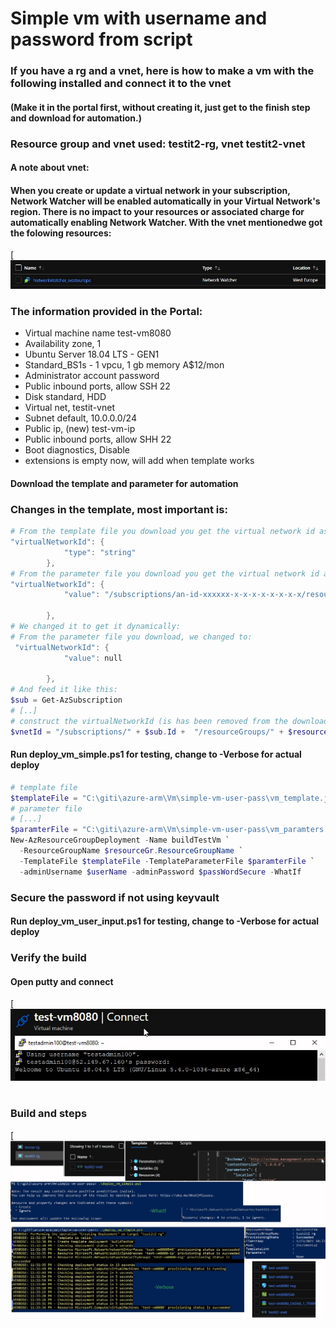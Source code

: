 # Simple vm with username and password from script
### If you have a rg and a vnet, here is how to make a vm with the following installed and connect it to the vnet
#### (Make it in the portal first, without creating it, just get to the finish step and download for automation.)

### Resource group and vnet used: testit2-rg, vnet testit2-vnet

#### A note about vnet:
#### When you create or update a virtual network in your subscription, Network Watcher will be enabled automatically in your Virtual Network's region. There is no impact to your resources or associated charge for automatically enabling Network Watcher. With the vnet mentionedwe got the folowing resources:
[![Screenshot](x_networkwatcher.jpg)

### The information provided in the Portal:

* Virtual machine name test-vm8080
* Availability zone, 1
* Ubuntu Server 18.04 LTS - GEN1
* Standard_BS1s - 1 vpcu, 1 gb memory A$12/mon
* Administrator account password
* Public inbound ports, allow SSH 22
* Disk standard, HDD
* Virtual net, testit-vnet
* Subnet default, 10.0.0.0/24
* Public ip, (new) test-vm-ip
* Public inbound ports, allow SHH 22
* Boot diagnostics, Disable
* extensions is empty now, will add when template works

#### Download the template and parameter for automation
### Changes in the template, most important is:
```ps1
# From the template file you download you get the virtual network id as:
"virtualNetworkId": {
            "type": "string"
        },
# From the parameter file you download you get the virtual network id as:
"virtualNetworkId": {
            "value": "/subscriptions/an-id-xxxxxx-x-x-x-x-x-x-x-x/resourceGroups/testit2-rg/providers/Microsoft.Network/virtualNetworks/testit2-vnet"
            
        },
# We changed it to get it dynamically:
# From the parameter file you download, we changed to:
 "virtualNetworkId": {
            "value": null
            
        },
# And feed it like this:
$sub = Get-AzSubscription
# [..]
# construct the virtualNetworkId (is has been removed from the downloaded paramter file)
$vnetId = "/subscriptions/" + $sub.Id +  "/resourceGroups/" + $resourceGr.ResourceGroupName + "/providers/Microsoft.Network/virtualNetworks/" +$vnet
```

#### Run deploy_vm_simple.ps1 for testing, change to -Verbose for actual deploy
```ps1
# template file
$templateFile = "C:\giti\azure-arm\Vm\simple-vm-user-pass\vm_template.json"
# parameter file
# [...]
$paramterFile = "C:\giti\azure-arm\Vm\simple-vm-user-pass\vm_paramters.json"
New-AzResourceGroupDeployment -Name buildTestVm `
  -ResourceGroupName $resourceGr.ResourceGroupName `
  -TemplateFile $templateFile -TemplateParameterFile $paramterFile `
  -adminUsername $userName -adminPassword $passWordSecure -WhatIf
```
### Secure the password if not using keyvault
#### Run deploy_vm_user_input.ps1 for testing, change to -Verbose for actual deploy

###  Verify the build
####  Open putty and connect
[![Screenshot](x_putty.jpg)

# 
### Build and steps
[![Screenshot](x_setup_1.jpg)
